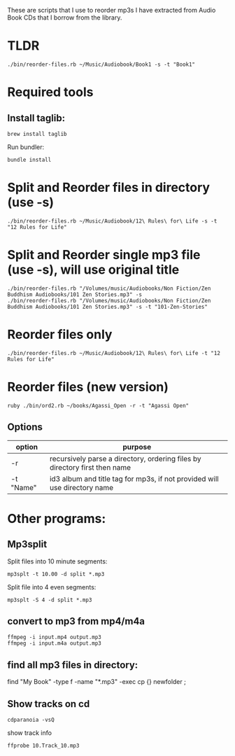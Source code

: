 These are scripts that I use to reorder mp3s I have extracted from Audio Book CDs that I borrow from the library.

# TLDR
```
./bin/reorder-files.rb ~/Music/Audiobook/Book1 -s -t "Book1"
```

# Required tools
## Install taglib:

```
brew install taglib
```
Run bundler:
```
bundle install
```
# Split and Reorder files in directory (use -s)
```
./bin/reorder-files.rb ~/Music/Audiobook/12\ Rules\ for\ Life -s -t "12 Rules for Life"
```

# Split and Reorder single mp3 file (use -s), will use original title
```
./bin/reorder-files.rb "/Volumes/music/Audiobooks/Non Fiction/Zen Buddhism Audiobooks/101 Zen Stories.mp3" -s
./bin/reorder-files.rb "/Volumes/music/Audiobooks/Non Fiction/Zen Buddhism Audiobooks/101 Zen Stories.mp3" -s -t "101-Zen-Stories"
```


# Reorder files only
```
./bin/reorder-files.rb ~/Music/Audiobook/12\ Rules\ for\ Life -t "12 Rules for Life"
```




# Reorder files (new version)
```
ruby ./bin/ord2.rb ~/books/Agassi_Open -r -t "Agassi Open"
```
## Options

| option    | purpose                                                                    |
|-----------|----------------------------------------------------------------------------|
| -r        | recursively parse a directory, ordering files by directory first then name |
| -t "Name" | id3 album and title tag for mp3s, if not provided will use directory name  |

# Other programs:

## Mp3split
Split files into 10 minute segments:
```
mp3splt -t 10.00 -d split *.mp3
```
Split file into 4 even segments:
```
mp3splt -S 4 -d split *.mp3
```
## convert to mp3 from mp4/m4a
```
ffmpeg -i input.mp4 output.mp3
ffmpeg -i input.m4a output.mp3
```

## find all mp3 files in directory:
find "My Book" -type f -name "*.mp3" -exec cp {} newfolder \;

## Show tracks on cd
```
cdparanoia -vsQ
```
show track info
```
ffprobe 10.Track_10.mp3
```

